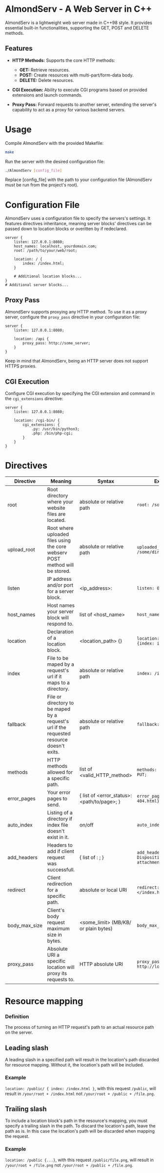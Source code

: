 # AlmondServ - A Web Server in C++

AlmondServ is a lightweight web server made in C++98 style. It provides essential built-in functionalities, supporting the GET, POST and DELETE methods.

## Features
- **HTTP Methods:** Supports the core HTTP methods:
  - **GET:** Retrieve resources.
  - **POST:** Create resources with multi-part/form-data body.
  - **DELETE:** Delete resources.

- **CGI Execution:** Ability to execute CGI programs based on provided extensions and launch commands.

- **Proxy Pass:** Forward requests to another server, extending the server's capability to act as a proxy for various backend servers.

# Usage
Compile AlmondServ with the provided Makefile:
```bash
make
```

Run the server with the desired configuration file:
```bash
./AlmondServ [config_file]
```
Replace [config_file] with the path to your configuration file (AlmondServ must be run from the project's root).

# Configuration File
AlmondServ uses a configuration file to specify the servers's settings.
It features directives inheritance, meaning server blocks' directives can be passed down to location blocks or overitten by if redeclared.
```
server {
    listen: 127.0.0.1:8080;
    host_names: localhost, yourdomain.com;
    root: /path/to/your/web/root;

    location: / {
        index: /index.html;
    }

    # Additional location blocks...
}
# Additional server blocks...
```

## Proxy Pass
AlmondServ supports proxying any HTTP method.
To use it as a proxy server, configure the ```proxy_pass``` directive in your configuration file:
```
server {
    listen: 127.0.0.1:8080;

    location: /api {
        proxy_pass: http://some_server;
    }
}
```
Keep in mind that AlmondServ, being an HTTP server does not support HTTPS proxies.

## CGI Execution
Configure CGI execution by specifying the CGI extension and command in the ```cgi_extensions``` directive:
```
server {
    listen: 127.0.0.1:8080;

    location: /cgi-bin/ {
        cgi_extensions: {
            .py: /usr/bin/python3;
            .php: /bin/php-cgi;
        }
    }
}
```

# Directives
| Directive | Meaning | Syntax | Example |
| -------- | -------- | ------ | ------- |
| root | Root directory where your website files are located. | absolute or relative path | ```root: /some/dir;```
| upload_root | Root where uploaded files using the core webserv POST method will be stored. | absolute or relative path | ```uploaded_root: /some/dir;```
| listen | IP address and/or port for a server block. | <ip_address>:<port> | ```listen: 0.0.0.0:3000;```
| host_names | Host names your server block will respond to. | list of <host_name> | ```host_names: random.io;```
| location | Declaration of a location block. | <location_path> {} | ```location: /some/path:{index: index.html}```
| index | File to be maped by a request's url if it maps to a directory. | absolute or relative path | ```index: /index.html;``` 
| fallback | File or directory to be maped by a request's url if the requested resource doesn't exits. | absolute or relative path | ```fallback: /index.html;``` 
| methods | HTTP methods allowed for a specific path. | list of <valid_HTTP_method> | ```methods: GET, POST, PUT;```
| error_pages | Your error pages to send. | { list of <error_status>: <path/to/page>; } | ```error_pages: {404: 404.html}```
| auto_index | Listing of a directory if index file doesn't exist in it. | on/off | ```auto_index: on;```
| add_headers | Headers to add if client request was successfull. | { list of <field>: <value>; } | ```add_headers: {Content-Disposition: attachment;}```
| redirect | Client redirection for a specific path.  | absolute or local URI | ```redirect: </index.html>;```
| body_max_size | Client's body request maximum size in bytes. | <some_limit> (MB/KB/ or plain bytes) | ```body_max_size: 10MB;```
| proxy_pass | Absolute URI a specific location will proxy its requests to. | HTTP absolute URI | ```proxy_pass: http://localhost:5000;```

# Resource mapping
### Definition
The process of turning an HTTP request's path to an actual resource path on the server.

## Leading slash
A leading slash in a specified path will result in the location's path discarded for resource mapping.
Without it, the location's path will be included.
### Example
```location: /public/ { index: /index.html }```, with this request ```/public```, will result in ```/your/root + /index.html``` not ```/your/root + /public + /file.png```.

## Trailing slash
To include a location block's path in the resource's mapping, you must specify a trailing slash in the path.
To discard the location's path, leave the path as is. In this case the location's path will be discarded when mapping the request. 
### Example
```location: /public {...}```, with this request ```/public/file.png```, will result in ```/your/root + /file.png``` not ```/your/root + /public + /file.png```.
